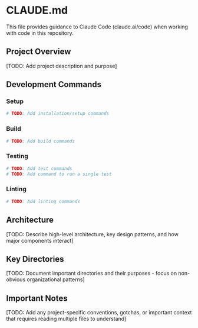 # CLAUDE.md

This file provides guidance to Claude Code (claude.ai/code) when working with code in this repository.

## Project Overview

[TODO: Add project description and purpose]

## Development Commands

### Setup
```bash
# TODO: Add installation/setup commands
```

### Build
```bash
# TODO: Add build commands
```

### Testing
```bash
# TODO: Add test commands
# TODO: Add command to run a single test
```

### Linting
```bash
# TODO: Add linting commands
```

## Architecture

[TODO: Describe high-level architecture, key design patterns, and how major components interact]

## Key Directories

[TODO: Document important directories and their purposes - focus on non-obvious organizational patterns]

## Important Notes

[TODO: Add any project-specific conventions, gotchas, or important context that requires reading multiple files to understand]
